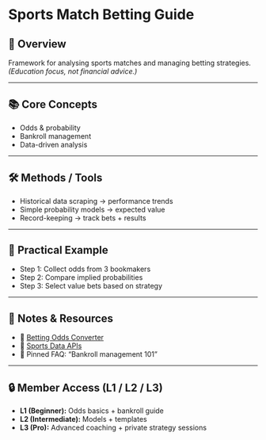 # Sports Match Betting Guide

## 🔑 Overview
Framework for analysing sports matches and managing betting strategies.  
*(Education focus, not financial advice.)*

---

## 📚 Core Concepts
- Odds & probability  
- Bankroll management  
- Data-driven analysis  

---

## 🛠️ Methods / Tools
- Historical data scraping → performance trends  
- Simple probability models → expected value  
- Record-keeping → track bets + results  

---

## 🎯 Practical Example
- Step 1: Collect odds from 3 bookmakers  
- Step 2: Compare implied probabilities  
- Step 3: Select value bets based on strategy  

---

## 📌 Notes & Resources
- 🔗 [Betting Odds Converter](https://www.oddschecker.com/betting-tools/odds-converter)  
- 🔗 [Sports Data APIs](https://www.sportsdata.io/)  
- 📄 Pinned FAQ: “Bankroll management 101”  

---

## 🔒 Member Access (L1 / L2 / L3)
- **L1 (Beginner):** Odds basics + bankroll guide  
- **L2 (Intermediate):** Models + templates  
- **L3 (Pro):** Advanced coaching + private strategy sessions  
